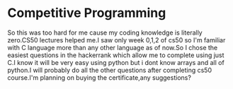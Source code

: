 # Competitive Programming
So this was too hard for me cause my coding knowledge is literally zero.CS50 lectures helped me.I saw only week 0,1,2 of cs50 so I'm familiar with C language more than any other language as of now.So I chose the easiest questions in the hackerrank which allow me to complete using just C.I know it will be very easy using python but i dont know arrays and all of python.I will probably do all the other questions after completing cs50 course.I'm planning on buying the certificate,any suggestions?
